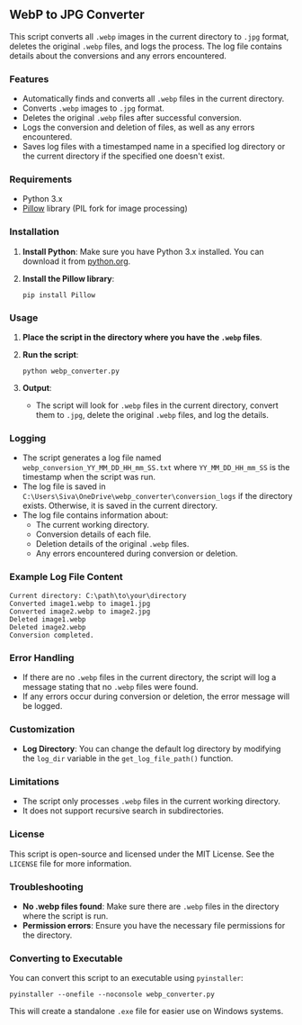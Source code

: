 ## WebP to JPG Converter

This script converts all `.webp` images in the current directory to `.jpg` format, deletes the original `.webp` files, and logs the process. The log file contains details about the conversions and any errors encountered.

### Features

- Automatically finds and converts all `.webp` files in the current directory.
- Converts `.webp` images to `.jpg` format.
- Deletes the original `.webp` files after successful conversion.
- Logs the conversion and deletion of files, as well as any errors encountered.
- Saves log files with a timestamped name in a specified log directory or the current directory if the specified one doesn't exist.

### Requirements

- Python 3.x
- [Pillow](https://python-pillow.org/) library (PIL fork for image processing)

### Installation

1. **Install Python**: Make sure you have Python 3.x installed. You can download it from [python.org](https://www.python.org/downloads/).

2. **Install the Pillow library**:
   ```
   pip install Pillow
   ```

### Usage

1. **Place the script in the directory where you have the `.webp` files**.

2. **Run the script**:
   ```
   python webp_converter.py
   ```

3. **Output**:
   - The script will look for `.webp` files in the current directory, convert them to `.jpg`, delete the original `.webp` files, and log the details.

### Logging

- The script generates a log file named `webp_conversion_YY_MM_DD_HH_mm_SS.txt` where `YY_MM_DD_HH_mm_SS` is the timestamp when the script was run.
- The log file is saved in `C:\Users\Siva\OneDrive\webp_converter\conversion_logs` if the directory exists. Otherwise, it is saved in the current directory.
- The log file contains information about:
  - The current working directory.
  - Conversion details of each file.
  - Deletion details of the original `.webp` files.
  - Any errors encountered during conversion or deletion.

### Example Log File Content

```
Current directory: C:\path\to\your\directory
Converted image1.webp to image1.jpg
Converted image2.webp to image2.jpg
Deleted image1.webp
Deleted image2.webp
Conversion completed.
```

### Error Handling

- If there are no `.webp` files in the current directory, the script will log a message stating that no `.webp` files were found.
- If any errors occur during conversion or deletion, the error message will be logged.

### Customization

- **Log Directory**: You can change the default log directory by modifying the `log_dir` variable in the `get_log_file_path()` function.

### Limitations

- The script only processes `.webp` files in the current working directory.
- It does not support recursive search in subdirectories.

### License

This script is open-source and licensed under the MIT License. See the `LICENSE` file for more information. 

### Troubleshooting

- **No .webp files found**: Make sure there are `.webp` files in the directory where the script is run.
- **Permission errors**: Ensure you have the necessary file permissions for the directory.

### Converting to Executable

You can convert this script to an executable using `pyinstaller`:
```
pyinstaller --onefile --noconsole webp_converter.py
```
This will create a standalone `.exe` file for easier use on Windows systems.